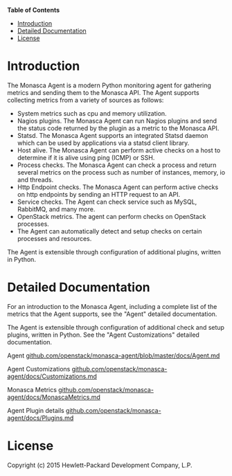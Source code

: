 <!-- START doctoc generated TOC please keep comment here to allow auto update -->
<!-- DON'T EDIT THIS SECTION, INSTEAD RE-RUN doctoc TO UPDATE -->
**Table of Contents**

- [Introduction](#introduction)
- [Detailed Documentation](#detailed-documentation)
- [License](#license)

<!-- END doctoc generated TOC please keep comment here to allow auto update -->

# Introduction
The Monasca Agent is a modern Python monitoring agent for gathering metrics and sending them to the Monasca API. The Agent supports collecting metrics from a variety of sources as follows:

* System metrics such as cpu and memory utilization.
* Nagios plugins. The Monasca Agent can run Nagios plugins and send the status code returned by the plugin as a metric to the Monasca API.
* Statsd. The Monasca Agent supports an integrated Statsd daemon which can be used by applications via a statsd client library.
* Host alive. The Monasca Agent can perform active checks on a host to determine if it is alive using ping (ICMP) or 
SSH.
* Process checks. The Monasca Agent can check a process and return several metrics on the process such as number of instances, memory, io and threads.
* Http Endpoint checks. The Monasca Agent can perform active checks on http endpoints by sending an HTTP request to an API.
* Service checks. The Agent can check service such as MySQL, RabbitMQ, and many more.
* OpenStack metrics.  The agent can perform checks on OpenStack processes.
* The Agent can automatically detect and setup checks on certain processes and resources.

The Agent is extensible through configuration of additional plugins, written in Python.

# Detailed Documentation

For an introduction to the Monasca Agent, including a complete list of the metrics that the Agent supports, see the "Agent" detailed documentation.

The Agent is extensible through configuration of additional check and setup plugins, written in Python. See the "Agent Customizations" detailed documentation.

Agent [github.com/openstack/monasca-agent/blob/master/docs/Agent.md](https://github.com/openstack/monasca-agent/blob/master/docs/Agent.md)

Agent Customizations [github.com/openstack/monasca-agent/docs/Customizations.md](https://github.com/openstack/monasca-agent/blob/master/docs/Customizations.md)

Monasca Metrics [github.com/openstack/monasca-agent/docs/MonascaMetrics.md](https://github.com/openstack/monasca-agent/blob/master/docs/MonascaMetrics.md)

Agent Plugin details [github.com/openstack/monasca-agent/docs/Plugins.md](https://github.com/openstack/monasca-agent/blob/master/docs/Plugins.md)

# License
Copyright (c) 2015 Hewlett-Packard Development Company, L.P.
